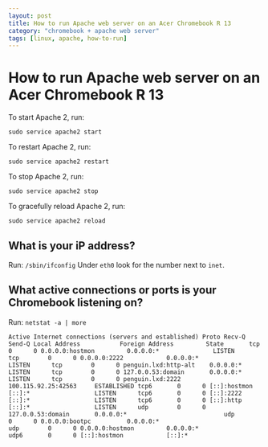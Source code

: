 ```yaml
---
layout: post
title: How to run Apache web server on an Acer Chromebook R 13
category: "chromebook + apache web server"
tags: [linux, apache, how-to-run]
---
```


# How to run Apache web server on an Acer Chromebook R 13

To start Apache 2, run:

`sudo service apache2 start`

To restart Apache 2, run:

`sudo service apache2 restart`

To stop Apache 2, run:

`sudo service apache2 stop`

To gracefully reload Apache 2, run:

`sudo service apache2 reload`

## What is your iP address?

Run: `/sbin/ifconfig`
Under `eth0` look for the number next to `inet`.

## What active connections or ports is your Chromebook listening on?

Run: `netstat -a | more`

`Active Internet connections (servers and established)
Proto Recv-Q Send-Q Local Address           Foreign Address         State      
tcp        0      0 0.0.0.0:hostmon         0.0.0.0:*               LISTEN     
tcp        0      0 0.0.0.0:2222            0.0.0.0:*               LISTEN     
tcp        0      0 penguin.lxd:http-alt    0.0.0.0:*               LISTEN     
tcp        0      0 127.0.0.53:domain       0.0.0.0:*               LISTEN     
tcp        0      0 penguin.lxd:2222        100.115.92.25:42563     ESTABLISHED
tcp6       0      0 [::]:hostmon            [::]:*                  LISTEN     
tcp6       0      0 [::]:2222               [::]:*                  LISTEN     
tcp6       0      0 [::]:http               [::]:*                  LISTEN     
udp        0      0 127.0.0.53:domain       0.0.0.0:*                          
udp        0      0 0.0.0.0:bootpc          0.0.0.0:*                          
udp        0      0 0.0.0.0:hostmon         0.0.0.0:*                          
udp6       0      0 [::]:hostmon            [::]:*`
